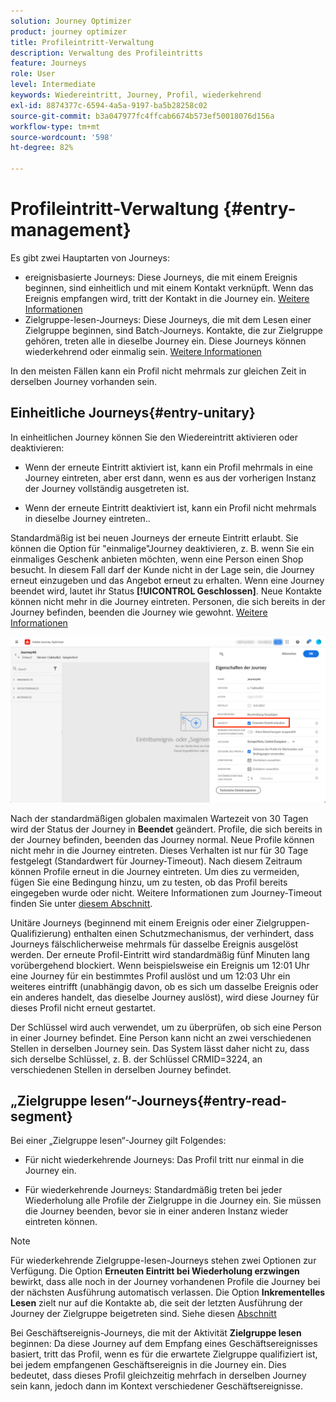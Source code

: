 ```yaml
---
solution: Journey Optimizer
product: journey optimizer
title: Profileintritt-Verwaltung
description: Verwaltung des Profileintritts
feature: Journeys
role: User
level: Intermediate
keywords: Wiedereintritt, Journey, Profil, wiederkehrend
exl-id: 8874377c-6594-4a5a-9197-ba5b28258c02
source-git-commit: b3a047977fc4ffcab6674b573ef50018076d156a
workflow-type: tm+mt
source-wordcount: '598'
ht-degree: 82%

---
```



# Profileintritt-Verwaltung {#entry-management}

Es gibt zwei Hauptarten von Journeys:

* ereignisbasierte Journeys: Diese Journeys, die mit einem Ereignis beginnen, sind einheitlich und mit einem Kontakt verknüpft. Wenn das Ereignis empfangen wird, tritt der Kontakt in die Journey ein. [Weitere Informationen](#entry-unitary)
* Zielgruppe-lesen-Journeys: Diese Journeys, die mit dem Lesen einer Zielgruppe beginnen, sind Batch-Journeys. Kontakte, die zur Zielgruppe gehören, treten alle in dieselbe Journey ein. Diese Journeys können wiederkehrend oder einmalig sein. [Weitere Informationen](#entry-read-segment)

In den meisten Fällen kann ein Profil nicht mehrmals zur gleichen Zeit in derselben Journey vorhanden sein.

## Einheitliche Journeys{#entry-unitary}

In einheitlichen Journey können Sie den Wiedereintritt aktivieren oder deaktivieren:

* Wenn der erneute Eintritt aktiviert ist, kann ein Profil mehrmals in eine Journey eintreten, aber erst dann, wenn es aus der vorherigen Instanz der Journey vollständig ausgetreten ist.

* Wenn der erneute Eintritt deaktiviert ist, kann ein Profil nicht mehrmals in dieselbe Journey eintreten..

Standardmäßig ist bei neuen Journeys der erneute Eintritt erlaubt. Sie können die Option für &quot;einmalige&quot;Journey deaktivieren, z. B. wenn Sie ein einmaliges Geschenk anbieten möchten, wenn eine Person einen Shop besucht. In diesem Fall darf der Kunde nicht in der Lage sein, die Journey erneut einzugeben und das Angebot erneut zu erhalten. Wenn eine Journey beendet wird, lautet ihr Status **[!UICONTROL Geschlossen]**. Neue Kontakte können nicht mehr in die Journey eintreten. Personen, die sich bereits in der Journey befinden, beenden die Journey wie gewohnt. [Weitere Informationen](journey-gs.md#entrance)

![](assets/journey-re-entrance.png)

Nach der standardmäßigen globalen maximalen Wartezeit von 30 Tagen wird der Status der Journey in **Beendet** geändert. Profile, die sich bereits in der Journey befinden, beenden das Journey normal. Neue Profile können nicht mehr in die Journey eintreten. Dieses Verhalten ist nur für 30 Tage festgelegt (Standardwert für Journey-Timeout). Nach diesem Zeitraum können Profile erneut in die Journey eintreten. Um dies zu vermeiden, fügen Sie eine Bedingung hinzu, um zu testen, ob das Profil bereits eingegeben wurde oder nicht. Weitere Informationen zum Journey-Timeout finden Sie unter [diesem Abschnitt](journey-gs.md#global_timeout).

<!--
Due to the 30-day journey timeout, when journey re-entrance is not allowed, we cannot make sure the re-entrance blocking will work more than 30 days. Indeed, as we remove all information about persons who entered the journey 30 days after they enter, we cannot know the person entered previously, more than 30 days ago. -->

Unitäre Journeys (beginnend mit einem Ereignis oder einer Zielgruppen-Qualifizierung) enthalten einen Schutzmechanismus, der verhindert, dass Journeys fälschlicherweise mehrmals für dasselbe Ereignis ausgelöst werden. Der erneute Profil-Eintritt wird standardmäßig fünf Minuten lang vorübergehend blockiert. Wenn beispielsweise ein Ereignis um 12:01 Uhr eine Journey für ein bestimmtes Profil auslöst und um 12:03 Uhr ein weiteres eintrifft (unabhängig davon, ob es sich um dasselbe Ereignis oder ein anderes handelt, das dieselbe Journey auslöst), wird diese Journey für dieses Profil nicht erneut gestartet.

Der Schlüssel wird auch verwendet, um zu überprüfen, ob sich eine Person in einer Journey befindet. Eine Person kann nicht an zwei verschiedenen Stellen in derselben Journey sein. Das System lässt daher nicht zu, dass sich derselbe Schlüssel, z. B. der Schlüssel CRMID=3224, an verschiedenen Stellen in derselben Journey befindet.

## „Zielgruppe lesen“-Journeys{#entry-read-segment}

Bei einer „Zielgruppe lesen“-Journey gilt Folgendes:

* Für nicht wiederkehrende Journeys: Das Profil tritt nur einmal in die Journey ein.

* Für wiederkehrende Journeys: Standardmäßig treten bei jeder Wiederholung alle Profile der Zielgruppe in die Journey ein. Sie müssen die Journey beenden, bevor sie in einer anderen Instanz wieder eintreten können.

>[!NOTE]
>
>Für wiederkehrende Zielgruppe-lesen-Journeys stehen zwei Optionen zur Verfügung. Die Option **Erneuten Eintritt bei Wiederholung erzwingen** bewirkt, dass alle noch in der Journey vorhandenen Profile die Journey bei der nächsten Ausführung automatisch verlassen. Die Option **Inkrementelles Lesen** zielt nur auf die Kontakte ab, die seit der letzten Ausführung der Journey der Zielgruppe beigetreten sind. Siehe diesen [Abschnitt](../building-journeys/read-audience.md#configuring-segment-trigger-activity)

Bei Geschäftsereignis-Journeys, die mit der Aktivität **Zielgruppe lesen** beginnen: Da diese Journey auf dem Empfang eines Geschäftsereignisses basiert, tritt das Profil, wenn es für die erwartete Zielgruppe qualifiziert ist, bei jedem empfangenen Geschäftsereignis in die Journey ein. Dies bedeutet, dass dieses Profil gleichzeitig mehrfach in derselben Journey sein kann, jedoch dann im Kontext verschiedener Geschäftsereignisse.